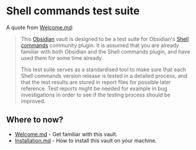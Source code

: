 # Shell commands test suite
A quote from [Welcome.md](Welcome.md):
> This [Obsidian](https://obsidian.md) vault is designed to be a test suite for Obsidian's [Shell commands](https://github.com/Taitava/obsidian-shellcommands) community plugin. It is assumed that you are already familiar with both Obsidian and the Shell commands plugin, and have used them for some time already.
> 
> This test suite serves as a standardised tool to make sure that each Shell commands version release is tested in a detailed process, and that the test results are stored in report files for possible later reference. Test reports might be needed for example in bug investigations in order to see if the testing process should be improved.

## Where to now?
- [Welcome.md](Welcome.md) - Get familiar with this vault.
- [Installation.md](Installation.md) - How to install this vault on your machine.